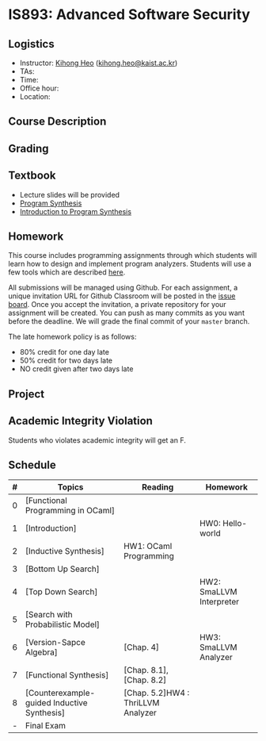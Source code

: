 # IS893: Advanced Software Security

## Logistics
- Instructor: [Kihong Heo](https://kihongheo.kaist.ac.kr) (kihong.heo@kaist.ac.kr)
- TAs:
- Time:
- Office hour:
- Location:

## Course Description

## Grading

## Textbook
- Lecture slides will be provided
- [Program Synthesis](https://www.microsoft.com/en-us/research/wp-content/uploads/2017/10/program_synthesis_now.pdf)
- [Introduction to Program Synthesis](https://people.csail.mit.edu/asolar/SynthesisCourse/index.htm)

## Homework
This course includes programming assignments through which students will learn how to design
and implement program analyzers.
Students will use a few tools which are described [here](TOOL.md).

All submissions will be managed using Github.
For each assignment, a unique invitation URL for Github Classroom will be posted in the [issue board](../../issues).
Once you accept the invitation, a private repository for your assignment will be created.
You can push as many commits as you want before the deadline. We will grade the final commit of your `master` branch.

The late homework policy is as follows:
- 80% credit for one day late
- 50% credit for two days late
- NO credit given after two days late

## Project

## Academic Integrity Violation
Students who violates academic integrity will get an F.

## Schedule
|#|Topics|Reading|Homework|
|-|------|-------|--------|
|0|[Functional Programming in OCaml]||
|1|[Introduction]||HW0: Hello-world|
|2|[Inductive Synthesis]|HW1: OCaml Programming|
|3|[Bottom Up Search]|||
|4|[Top Down Search]||HW2: SmaLLVM Interpreter|
|5|[Search with Probabilistic Model]||
|6|[Version-Sapce Algebra]|[Chap. 4]|HW3: SmaLLVM Analyzer|
|7|[Functional Synthesis]|[Chap. 8.1], [Chap. 8.2]||
|8|[Counterexample-guided Inductive Synthesis]|[Chap. 5.2]HW4 : ThriLLVM Analyzer|
|-|Final Exam||
